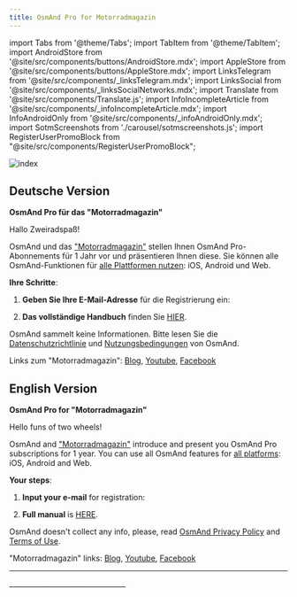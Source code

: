 ```yaml
---
title: OsmAnd Pro for Motorradmagazin
---
```


import Tabs from '@theme/Tabs';
import TabItem from '@theme/TabItem';
import AndroidStore from '@site/src/components/buttons/AndroidStore.mdx';
import AppleStore from '@site/src/components/buttons/AppleStore.mdx';
import LinksTelegram from '@site/src/components/_linksTelegram.mdx';
import LinksSocial from '@site/src/components/_linksSocialNetworks.mdx';
import Translate from '@site/src/components/Translate.js';
import InfoIncompleteArticle from '@site/src/components/_infoIncompleteArticle.mdx';
import InfoAndroidOnly from '@site/src/components/_infoAndroidOnly.mdx';
import SotmScreenshots from './carousel/sotmscreenshots.js';
import RegisterUserPromoBlock from "@site/src/components/RegisterUserPromoBlock";

![index](@site/static/img/promo/motorrad/motorrad_2.png)

## Deutsche Version

**OsmAnd Pro für das "Motorradmagazin"**

Hallo Zweiradspaß!

OsmAnd und das ["Motorradmagazin"](https://www.motorrad-magazin.at/) stellen Ihnen OsmAnd Pro-Abonnements für 1 Jahr vor und präsentieren Ihnen diese. 
Sie können alle OsmAnd-Funktionen für [alle Plattformen nutzen](https://osmand.net/docs/user/personal/osmand-cloud#cross-platform): iOS, Android und Web.


**Ihre Schritte**:

1. **Geben Sie Ihre E-Mail-Adresse** für die Registrierung ein:
   
<RegisterUserPromoBlock  promoKey='motorrad2'/>

<p> </p>

2. **Das vollständige Handbuch** finden Sie [HIER](https://osmand.net/promo/manual#english-version).

OsmAnd sammelt keine Informationen. Bitte lesen Sie die [Datenschutzrichtlinie](https://osmand.net/docs/legal/privacy-policy) und [Nutzungsbedingungen](https://osmand.net/docs/legal/terms-of-use) von OsmAnd.

Links zum "Motorradmagazin": [Blog](https://www.motorrad-magazin.at/), [Youtube](https://www.youtube.com/@motorradvideos), [Facebook](https://www.facebook.com/Motorradmagazin)


## English Version

**OsmAnd Pro for "Motorradmagazin"**

Hello funs of two wheels!

OsmAnd and ["Motorradmagazin"](https://www.motorrad-magazin.at/) introduce and present you OsmAnd Pro subscriptions for 1 year. 
You can use all OsmAnd features for [all platforms](https://osmand.net/docs/user/personal/osmand-cloud#cross-platform): iOS, Android and Web.

**Your steps**:

1. **Input your e-mail** for registration:
   
<RegisterUserPromoBlock  promoKey='motorrad2'/>

<p> </p>

2. **Full manual** is [HERE](https://osmand.net/promo/manual#english-version).

OsmAnd doesn't collect any info, please, read [OsmAnd Privacy Policy](https://osmand.net/docs/legal/privacy-policy) and [Terms of Use](https://osmand.net/docs/legal/terms-of-use).

"Motorradmagazin" links: [Blog](https://www.motorrad-magazin.at/), [Youtube](https://www.youtube.com/@motorradvideos), [Facebook](https://www.facebook.com/Motorradmagazin)


________________________________

<SotmScreenshots />
_________________________________


<LinksSocial/>
<LinksTelegram/>

